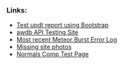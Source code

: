 <html>

  <h3>Links:  </h3>
  <ul>
    <li>
      <a href="https://nrcs-nwcc.github.io/updt_report_test.html">Test updt report using Bootstrap</a>
    </li>
  <li>
    <a href="https://api.snowdata.info">awdb API Testing Site</a>
    </li>
    <li>
      <a href="https://nrcs-nwcc.github.io/ErrorLog_July20.html">Most recent Meteor Burst Error Log</a>
    </li>
    <li>
      <a href="https://nrcs-nwcc.github.io/missing_photos.html">Missing site photos</a>
    </li>
    <li>
      <a href="https://nrcs-nwcc.github.io/bt_test.html">Normals Comp Test Page</a>
    </li>
  </ul>
</html>
